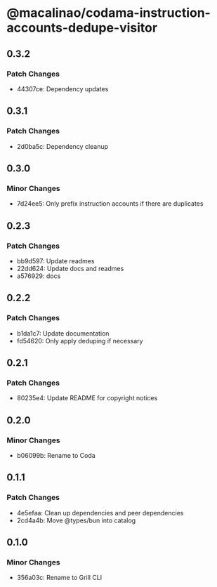 # @macalinao/codama-instruction-accounts-dedupe-visitor

## 0.3.2

### Patch Changes

- 44307ce: Dependency updates

## 0.3.1

### Patch Changes

- 2d0ba5c: Dependency cleanup

## 0.3.0

### Minor Changes

- 7d24ee5: Only prefix instruction accounts if there are duplicates

## 0.2.3

### Patch Changes

- bb9d597: Update readmes
- 22dd624: Update docs and readmes
- a576929: docs

## 0.2.2

### Patch Changes

- b1da1c7: Update documentation
- fd54620: Only apply deduping if necessary

## 0.2.1

### Patch Changes

- 80235e4: Update README for copyright notices

## 0.2.0

### Minor Changes

- b06099b: Rename to Coda

## 0.1.1

### Patch Changes

- 4e5efaa: Clean up dependencies and peer dependencies
- 2cd4a4b: Move @types/bun into catalog

## 0.1.0

### Minor Changes

- 356a03c: Rename to Grill CLI
